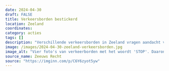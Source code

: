 ```yaml
---
date: 2024-04-30
draft: FALSE
title: Verkeersborden bestickerd
location: Zeeland
coordinates: 
category: acties
tags: []
description: "Verschillende verkeersborden in Zeeland vragen aandacht voor een einde aan de genocide in Palestina. "
image: /images/2024-04-30-zeeland-verkeersborden.jpg
image_alt: "Vier foto's van verkeerborden met het woordt 'STOP'. Daaronder is steeds een sticker geplaatst met het woordt 'genocide'. "
source_name: Zeeuws Recht
source: "https://imginn.com/p/C6Y6zyot5yw"
---
```

